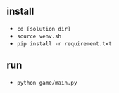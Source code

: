## install

- `cd [solution dir]`
- `source venv.sh`
- `pip install -r requirement.txt`

## run

- `python game/main.py`
